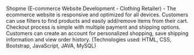 Shopme (E-commerce Website Development - Clothing Retailer) - 
The ecommerce website is responsive and optimized for all devices. Customers can use filters to find products and easily add/remove items from their cart. 
Checkout process is simple with multiple payment and shipping options. Customers can create an account for personalized shopping, save shipping information 
and view order history. 
(Technologies used: HTML, CSS, Bootstrap, JavaScript, JAVA, MySQL)

